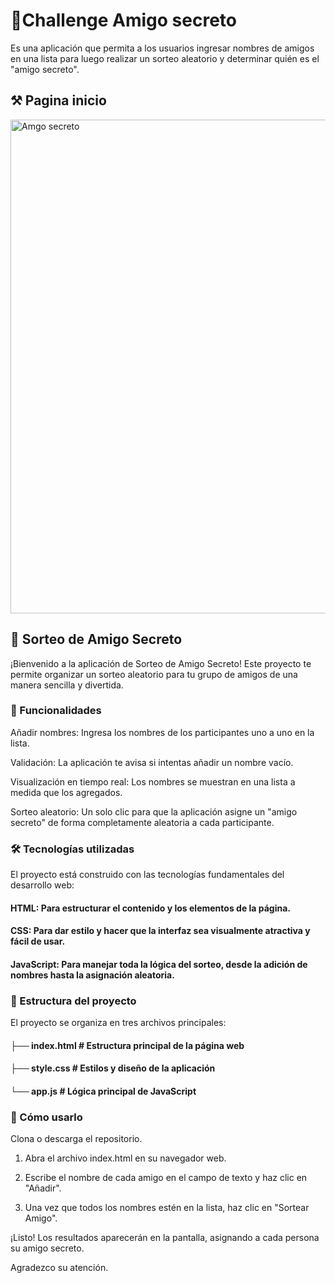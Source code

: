 # 🎉Challenge Amigo secreto 

Es una aplicación que permita a los usuarios ingresar nombres de amigos en una lista para luego realizar un sorteo aleatorio y determinar quién es el "amigo secreto".

## ⚒️ Pagina inicio
<img width="1914" height="790" alt="Amgo secreto" src="https://github.com/user-attachments/assets/a5b01be0-1578-49ae-959a-c49d915b81b1" />

## 🎁 Sorteo de Amigo Secreto

¡Bienvenido a la aplicación de Sorteo de Amigo Secreto! Este proyecto te permite organizar un sorteo aleatorio para tu grupo de amigos de una manera sencilla y divertida.

### 🚀 Funcionalidades

Añadir nombres: Ingresa los nombres de los participantes uno a uno en la lista.

Validación: La aplicación te avisa si intentas añadir un nombre vacío.

Visualización en tiempo real: Los nombres se muestran en una lista a medida que los agregados.

Sorteo aleatorio: Un solo clic para que la aplicación asigne un "amigo secreto" de forma completamente aleatoria a cada participante.

### 🛠️ Tecnologías utilizadas

El proyecto está construido con las tecnologías fundamentales del desarrollo web:


#### HTML: Para estructurar el contenido y los elementos de la página.


#### CSS: Para dar estilo y hacer que la interfaz sea visualmente atractiva y fácil de usar.


#### JavaScript: Para manejar toda la lógica del sorteo, desde la adición de nombres hasta la asignación aleatoria.


### 📁 Estructura del proyecto

El proyecto se organiza en tres archivos principales:


#### ├── index.html     # Estructura principal de la página web

#### ├── style.css      # Estilos y diseño de la aplicación

#### └── app.js         # Lógica principal de JavaScript

### 📝 Cómo usarlo
Clona o descarga el repositorio.

1. Abra el archivo index.html en su navegador web.

2. Escribe el nombre de cada amigo en el campo de texto y haz clic en "Añadir".

3. Una vez que todos los nombres estén en la lista, haz clic en "Sortear Amigo".

¡Listo! Los resultados aparecerán en la pantalla, asignando a cada persona su amigo secreto.

Agradezco su atención.

